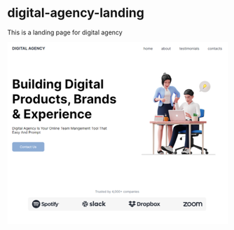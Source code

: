 # digital-agency-landing
This is a landing page for digital agency

![alt text](https://github.com/yegor-petrakov/digital-agency-landing/blob/master/images/screetshots/main-page-screenshot.PNG)
